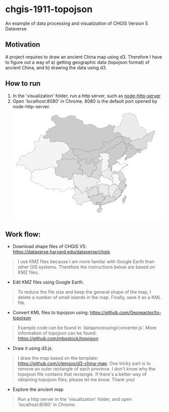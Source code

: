 # chgis-1911-topojson
An example of data processing and visualization of CHGIS Version 5 Dataverse

## Motivation
A project requires to draw an ancient China map using d3. Therefore I have to figure out a way of a) getting geographic data (topojson format) of ancient China, and b) drawing the data using d3.

## How to run
1. In the 'visualization' folder, run a http server, such as [node-http-server][1]
2. Open 'localhost:8080' in Chrome. 8080 is the default port opened by node-http-server.
![](https://github.com/fusiwei339/chgis-1911-topojson/raw/master/screenshots.png)

## Work flow:

* Download shape files of CHGIS V5: https://dataverse.harvard.edu/dataverse/chgis

> I use KMZ files because I am more familar with Google Earth than other GIS systems. Therefore the instructions below are based on KMZ files. 

* Edit KMZ files using Google Earth.

> To reduce the file size and keep the general shape of the map, I delete a number of small islands in the map. Finally, save it as a KML file.

* Convert KML files to topojson using: https://github.com/Georeactor/to-topojson 

> Example code can be found in 'dataprocessing/converter.js'. More information of topojson can be found: https://github.com/mbostock/topojson   

* Draw it using d3.js.

> I draw the map based on the template: https://github.com/clemsos/d3-china-map. One tricky part is to remove an outer rectangle of each province. I don't know why the topojson file contains that rectangle. If there's a better way of obtaining topojson files, please let me know. Thank you!

* Explore the ancient map

> Run a http server in the 'visualization' folder, and open 'localhost:8080' in Chrome.

[1]: https://github.com/indexzero/http-server
